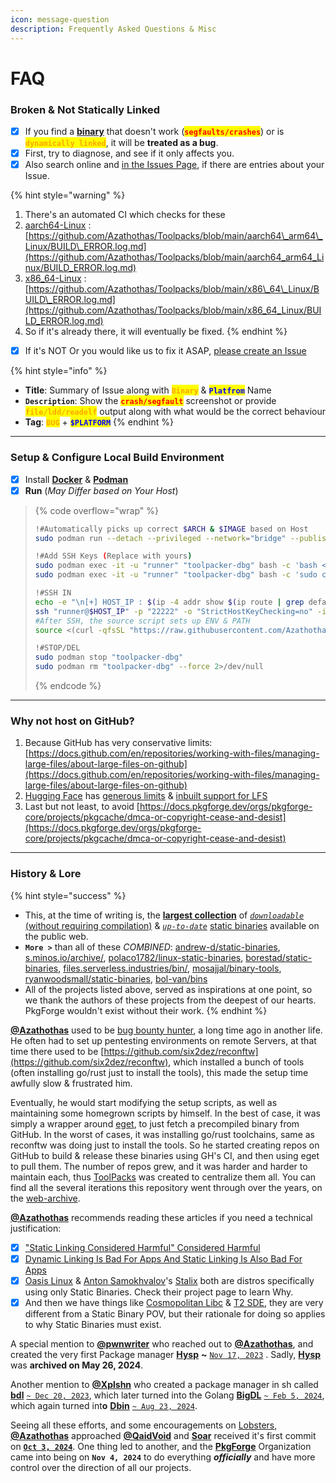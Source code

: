```yaml
---
icon: message-question
description: Frequently Asked Questions & Misc
---
```


# FAQ

### Broken & Not Statically Linked

* [x] If you find a [**binary**](../../../../formats/binaries/) that doesn't work (<mark style="color:red;">**`segfaults/crashes`**</mark>) or is <mark style="color:orange;">**`dynamically linked`**</mark>, it will be **treated as a bug**.
* [x] First, try to diagnose, and see if it only affects you.
* [x] Also search online and [in the Issues Page](https://github.com/pkgforge/pkgcache/issues), if there are entries about your Issue.

{% hint style="warning" %}
1. There's an automated CI which checks for these
2. &#x20;[aarch64-Linux](https://github.com/Azathothas/Toolpacks/blob/main/aarch64_arm64_Linux/BUILD_ERROR.log.md) : [https://github.com/Azathothas/Toolpacks/blob/main/aarch64\_arm64\_Linux/BUILD\_ERROR.log.md](https://github.com/Azathothas/Toolpacks/blob/main/aarch64_arm64_Linux/BUILD_ERROR.log.md)
3. &#x20;[x86\_64-Linux](https://github.com/Azathothas/Toolpacks/blob/main/x86_64_Linux/BUILD_ERROR.log.md) : [https://github.com/Azathothas/Toolpacks/blob/main/x86\_64\_Linux/BUILD\_ERROR.log.md](https://github.com/Azathothas/Toolpacks/blob/main/x86_64_Linux/BUILD_ERROR.log.md)
4. So if it's already there, it will eventually be fixed.
{% endhint %}

* [x] If it's NOT Or you would like us to fix it ASAP, [please create an Issue](https://github.com/Azathothas/Toolpacks/issues/new)

{% hint style="info" %}
- **Title**: Summary of Issue along with <mark style="color:orange;">**`Binary`**</mark> & <mark style="color:blue;">**`Platfrom`**</mark> Name
- **`Description`**: Show the <mark style="color:red;">**`crash/segfault`**</mark> screenshot or provide <mark style="color:orange;">**`file/ldd/readelf`**</mark> output along with what would be the correct behaviour
- **Tag**: <mark style="color:orange;">**`BUG`**</mark> + <mark style="color:blue;">**`$PLATFORM`**</mark>
{% endhint %}

***

### **Setup & Configure Local Build Environment**

* [x] Install [**Docker**](https://github.com/docker/docker-install) & [**Podman**](https://github.com/Azathothas/Toolpacks/tree/main/.github/runners#additional-notes--refs)
* [x] **Run** (_May Differ based on Your Host_)

> {% code overflow="wrap" %}
> ```bash
> !#Automatically picks up correct $ARCH & $IMAGE based on Host
> sudo podman run --detach --privileged --network="bridge" --publish "22222:22" --systemd="always" --ulimit="host" --volume="/tmp:/tmp" --tz="UTC" --pull="always" --name="toolpacker-dbg" "docker.io/azathothas/ubuntu-systemd-base:$(uname -m)"
>
> !#Add SSH Keys (Replace with yours)
> sudo podman exec -it -u "runner" "toolpacker-dbg" bash -c 'bash <(curl -qfsSL "https://pub.ajam.dev/repos/Azathothas/Arsenal/misc/Linux/install_dev_tools.sh")'
> sudo podman exec -it -u "runner" "toolpacker-dbg" bash -c 'sudo curl -qfsSL "https://github.com/Azathothas.keys" | sudo sort -u -o "/etc/ssh/authorized_keys" ; sudo systemctl restart sshd'
>
> !#SSH IN
> echo -e "\n[+] HOST_IP : $(ip -4 addr show $(ip route | grep default | awk '{print $5}') | grep -oP '(?<=inet\s)\d+(\.\d+){3}')\n"
> ssh "runner@$HOST_IP" -p "22222" -o "StrictHostKeyChecking=no" -i "$PATH_TO_SSH_KEY"
> #After SSH, the source script sets up ENV & PATH
> source <(curl -qfsSL "https://raw.githubusercontent.com/Azathothas/Toolpacks/main/.github/scripts/$(uname -m)_Linux/env.sh")
>
> !#STOP/DEL
> sudo podman stop "toolpacker-dbg"
> sudo podman rm "toolpacker-dbg" --force 2>/dev/null
> ```
> {% endcode %}

***

### **Why not host on GitHub?**

1. Because GitHub has very conservative limits: [https://docs.github.com/en/repositories/working-with-files/managing-large-files/about-large-files-on-github](https://docs.github.com/en/repositories/working-with-files/managing-large-files/about-large-files-on-github)
2. [Hugging Face](https://huggingface.co/pricing) has [generous limits](https://huggingface.co/docs/hub/en/repositories-recommendations) & [inbuilt support for LFS](https://huggingface.co/docs/hub/en/repositories-getting-started)
3. Last but not least, to avoid [https://docs.pkgforge.dev/orgs/pkgforge-core/projects/pkgcache/dmca-or-copyright-cease-and-desist](https://docs.pkgforge.dev/orgs/pkgforge-core/projects/pkgcache/dmca-or-copyright-cease-and-desist)

***

### History & Lore

{% hint style="success" %}
* This, at the time of writing is, the [**largest collection**](https://github.com/Azathothas/Toolpacks#-status-) of [_`downloadable`_ (without requiring compilation)](https://bin.pkgforge.dev/) & [_`up-to-date`_](https://github.com/Azathothas/Toolpacks/commits/main/) [static binaries](https://en.wikipedia.org/wiki/Static_build) available on the public web.
* **`More >`** than all of these _COMBINED_: [andrew-d/static-binaries](https://github.com/andrew-d/static-binaries), [s.minos.io/archive/](https://github.com/minos-org/minos-static), [polaco1782/linux-static-binaries](https://github.com/polaco1782/linux-static-binaries), [borestad/static-binaries](https://github.com/borestad/static-binaries), [files.serverless.industries/bin/](https://github.com/perryflynn/static-binaries), [mosajjal/binary-tools](https://github.com/mosajjal/binary-tools), [ryanwoodsmall/static-binaries](https://github.com/ryanwoodsmall/static-binaries), [bol-van/bins](https://github.com/bol-van/bins)
* All of the projects listed above, served as inspirations at one point, so we thank the authors of these projects from the deepest of our hearts. PkgForge wouldn't exist without their work.
{% endhint %}

[**@Azathothas**](https://docs.pkgforge.dev/orgs/pkgforge-core/people#azathothas) used to be [bug bounty hunter](https://en.wikipedia.org/wiki/Bug_bounty_program), a long time ago in another life. He often had to set up pentesting environments on remote Servers, at that time there used to be [https://github.com/six2dez/reconftw](https://github.com/six2dez/reconftw), which installed a bunch of tools (often installing go/rust just to install the tools), this made the setup time awfully slow & frustrated him.

Eventually, he would start modifying the setup scripts, as well as maintaining some homegrown scripts by himself. In the best of case, it was simply a wrapper around [eget](https://github.com/zyedidia/eget), to just fetch a precompiled binary from GitHub. In the worst of cases, it was installing go/rust toolchains, same as reconftw was doing just to install the tools. So he started creating repos on GitHub to build & release these binaries using GH's CI, and then using eget to pull them. The number of repos grew, and it was harder and harder to maintain each, thus [ToolPacks](https://github.com/Azathothas/Toolpacks/tree/main) was created to centralize them all. You can find all the several iterations this repository went through over the years, on the [web-archive](https://web.archive.org/web/20240000000000*/https://github.com/Azathothas/Toolpacks).

[**@Azathothas**](https://docs.pkgforge.dev/orgs/pkgforge-core/people#azathothas) recommends reading these articles if you need a technical justification:

* [x] ["Static Linking Considered Harmful" Considered Harmful](https://gavinhoward.com/2021/10/static-linking-considered-harmful-considered-harmful/)
* [x] [Dynamic Linking Is Bad For Apps And Static Linking Is Also Bad For Apps](https://belkadan.com/blog/2022/02/Dynamic-Linking-and-Static-Linking/)
* [x] [Oasis Linux](https://github.com/oasislinux/oasis) & [Anton Samokhvalov](https://github.com/pg83)'s [Stalix](https://stal-ix.github.io/STALIX.html) both are distros specifically using only Static Binaries. Check their project page to learn Why.
* [x] And then we have things like [Cosmopolitan Libc](https://github.com/jart/cosmopolitan) & [T2 SDE](https://t2sde.org/about.html), they are very different from a Static Binary POV, but their rationale for doing so applies to why Static Binaries must exist.

A special mention to [**@pwnwriter**](https://github.com/pwnwriter) who reached out to [**@Azathothas**](https://docs.pkgforge.dev/orgs/pkgforge-core/people#azathothas), and created the very first Package manager [**Hysp**](https://github.com/pwnwriter/hysp) **\~** [`Nov 17, 2023`](https://github.com/pwnwriter/hysp/commits/main/?after=f9f9f3c3933b6ed35f0682bdec91d420430f898e+104) . Sadly,  [**Hysp**](https://github.com/pwnwriter/hysp) was **archived on May 26, 2024**.&#x20;

Another mention to [**@Xplshn**](https://github.com/xplshn) who created a package manager in sh called [**bdl**](https://github.com/xplshn/Handyscripts/blob/master/bdl) [`~ Dec 20, 2023`](https://github.com/xplshn/Handyscripts/commits/master/bdl?after=3505b7757e01d41ea45bc24203a68a0ec0aa9c64+34), which later turned into the Golang [**BigDL**](https://github.com/xplshn/bigdl) [`~ Feb 5, 2024`](https://github.com/xplshn/bigdl/commits/master/?after=f54b3ea0d1465993b97acb8b332c226d307223f6+349), which again turned int**o** [**Dbin**](https://github.com/xplshn/dbin) [`~ Aug 23, 2024`](https://github.com/xplshn/dbin/commit/5ae3f34eb2c3995919c06e14f92750f9802068af).

Seeing all these efforts, and some encouragements on [Lobsters](https://lobste.rs/s/iqxjee/poor_man_s_package_manager_only),  [**@Azathothas**](https://docs.pkgforge.dev/orgs/pkgforge-core/people#azathothas) approached [**@QaidVoid**](https://github.com/QaidVoid) and [**Soar**](https://github.com/pkgforge/soar) received it's first commit on [**`Oct 3, 2024`**](https://github.com/pkgforge/soar/commit/06331f438a35dbb40da868fdc606b71f0272d7d9). One thing led to another, and the [**PkgForge**](https://github.com/pkgforge) Organization came into being on **`Nov 4, 2024`** to do everything _**officially**_ and have more control over the direction of all our projects.
